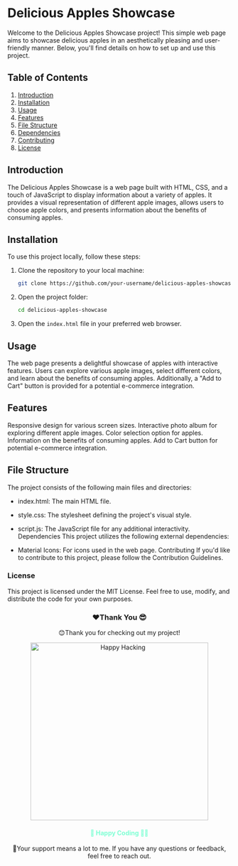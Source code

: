 # Delicious Apples Showcase

Welcome to the Delicious Apples Showcase project! This simple web page aims to showcase delicious apples in an aesthetically pleasing and user-friendly manner. Below, you'll find details on how to set up and use this project.

## Table of Contents

1. [Introduction](#introduction)
2. [Installation](#installation)
3. [Usage](#usage)
4. [Features](#features)
5. [File Structure](#file-structure)
6. [Dependencies](#dependencies)
7. [Contributing](#contributing)
8. [License](#license)

## Introduction

The Delicious Apples Showcase is a web page built with HTML, CSS, and a touch of JavaScript to display information about a variety of apples. It provides a visual representation of different apple images, allows users to choose apple colors, and presents information about the benefits of consuming apples.

## Installation

To use this project locally, follow these steps:

1. Clone the repository to your local machine:

   ```bash
   git clone https://github.com/your-username/delicious-apples-showcase.git

1. Open the project folder:

    ```bash
    cd delicious-apples-showcase

3. Open the `index.html` file in your preferred web browser.

## Usage

The web page presents a delightful showcase of apples with interactive features. Users can explore various apple images, select different colors, and learn about the benefits of consuming apples. Additionally, a "Add to Cart" button is provided for a potential e-commerce integration.

## Features
Responsive design for various screen sizes.
Interactive photo album for exploring different apple images.
Color selection option for apples.
Information on the benefits of consuming apples.
Add to Cart button for potential e-commerce integration.

## File Structure
The project consists of the following main files and directories:

- index.html: The main HTML file.
- style.css: The stylesheet defining the project's visual style.
- script.js: The JavaScript file for any additional interactivity.
Dependencies
This project utilizes the following external dependencies:

- Material Icons: For icons used in the web page.
Contributing
If you'd like to contribute to this project, please follow the Contribution Guidelines.

### License
This project is licensed under the MIT License. Feel free to use, modify, and distribute the code for your own purposes.


<div>
<h3 align="center">❤️Thank You 😎</h3>

<div align="center">
  <p>😊Thank you for checking out my project!</p>
  <img src="https://github.com/JEETAHIRWAR/quiz_app/assets/102626329/b940f963-0774-462b-9ae7-1416a2982693" alt="Happy Hacking" width="400">
  <h4 style='color: aquamarine;'>👻 Happy Coding 🍏✨</h4>
  <p>🥳Your support means a lot to me. If you have any questions or feedback, feel free to reach out.</p>
</div>

</div>